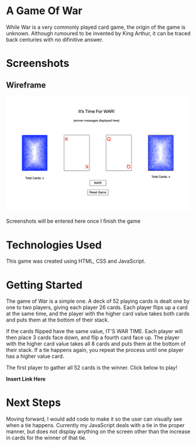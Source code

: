 # A Game Of War

While War is a very commonly played card game, the origin of the game is unknown. Although rumoured to be invented by King Arthur, it can be traced back centuries with no difinitive answer. 

# Screenshots

## Wireframe

![](2020-05-14-08-24-30.png)


Screenshots will be entered here once I finish the game

# Technologies Used

This game was created using HTML, CSS and JavaScript.

# Getting Started

The game of War is a simple one. A deck of 52 playing cards is dealt one by one to two players, giving each player 26 cards. Each player flips up a card at the same time, and the player with the higher card value takes both cards and puts them at the bottom of their stack.

 If the cards flipped have the same value, IT'S WAR TIME. Each player will then place 3 cards face down, and flip a fourth card face up. The player with the higher card value takes all 8 cards and puts them at the bottom of their stack. If a tie happens again, you repeat the process until one player has a higher value card.

 The first player to gather all 52 cards is the winner. Click below to play!

 **Insert Link Here**

# Next Steps

Moving forward, I would add code to make it so the user can visually see when a tie happens. Currently my JavaScript deals with a tie in the proper manner, but does not display anything on the screen other than the increase in cards for the winner of that tie.